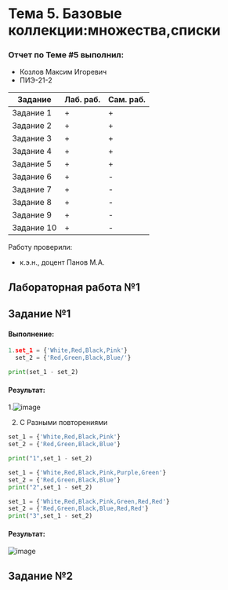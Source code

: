 # Тема 5. Базовые коллекции:множества,списки
### Отчет по Теме #5 выполнил:
- Козлов Максим Игоревич
- ПИЭ-21-2

| Задание | Лаб. раб. | Сам. раб. |
| ------ | ------ | ------ |
| Задание 1 | + | + |
| Задание 2 | + | + |
| Задание 3 | + | + |
| Задание 4 | + | + |
| Задание 5 | + | + |
| Задание 6 | + | - |
| Задание 7 | + | - |
| Задание 8 | + | - |
| Задание 9 | + | - |
| Задание 10 | + | - |

Работу проверили:
- к.э.н., доцент Панов М.А.
## Лабораторная работа №1
## Задание №1
#### Выполнение:
```python
1.set_1 = {'White,Red,Black,Pink'}
  set_2 = {'Red,Green,Black,Blue/'}

print(set_1 - set_2)
```
#### Результат:
1.![image](https://github.com/CauseLove7/Program-Engineering/assets/145790904/766d4b4c-7e70-4356-9950-489b0507bc2b)

2. С Разными повторениями
``` python
set_1 = {'White,Red,Black,Pink'}
set_2 = {'Red,Green,Black,Blue'}

print("1",set_1 - set_2)

set_1 = {'White,Red,Black,Pink,Purple,Green'}
set_2 = {'Red,Green,Black,Blue'}
print("2",set_1 - set_2)

set_1 = {'White,Red,Black,Pink,Green,Red,Red'}
set_2 = {'Red,Green,Black,Blue,Red,Red'}
print("3",set_1 - set_2)
```
#### Результат:
![image](https://github.com/CauseLove7/Program-Engineering/assets/145790904/a693847e-c3d6-4dc1-8ece-40293af58c42)

## Задание №2

